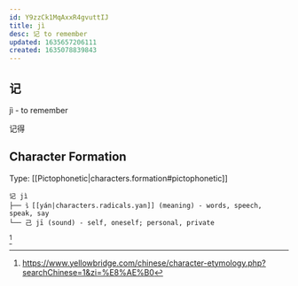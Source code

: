 ```yaml
---
id: Y9zzCk1MqAxxR4gvuttIJ
title: jì
desc: 记 to remember
updated: 1635657206111
created: 1635078839843
---
```


## 记

jì - to remember

记得

## Character Formation

Type: [[Pictophonetic|characters.formation#pictophonetic]]

```
记 jì 
├── 讠[[yán|characters.radicals.yan]] (meaning) - words, speech, speak, say
└── 己 jī (sound) - self, oneself; personal, private
```
[^1]

[^1]:https://www.yellowbridge.com/chinese/character-etymology.php?searchChinese=1&zi=%E8%AE%B0
